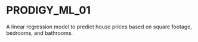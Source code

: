 # PRODIGY_ML_01
A linear regression model to predict house prices based on square footage, bedrooms, and bathrooms.
